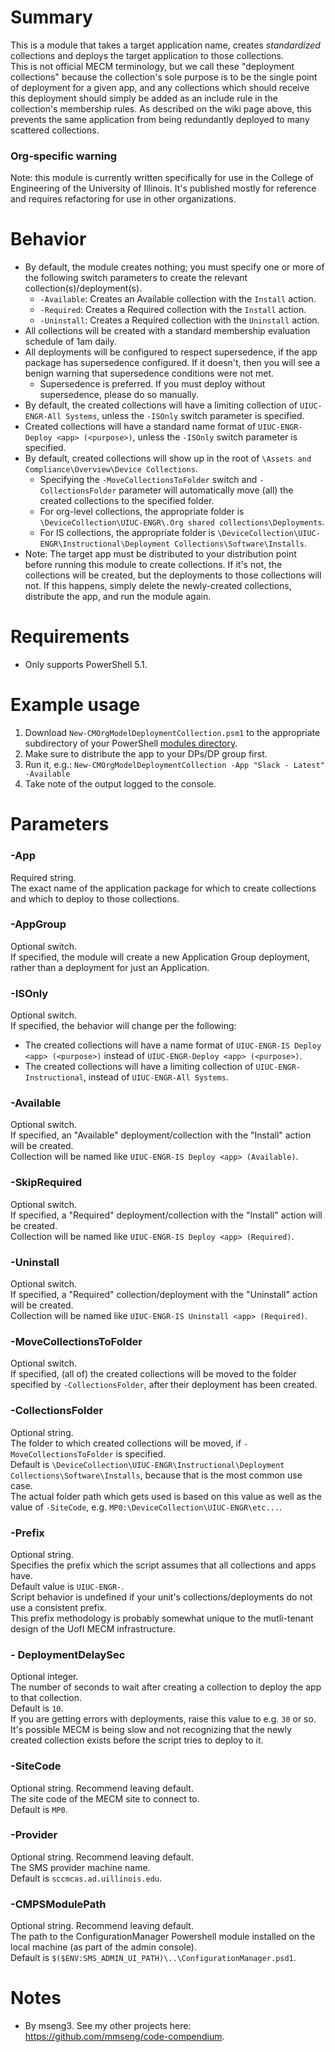 # Summary

This is a module that takes a target application name, creates _standardized_ collections and deploys the target application to those collections.  
This is not official MECM terminology, but we call these "deployment collections" because the collection's sole purpose is to be the single point of deployment for a given app, and any collections which should receive this deployment should simply be added as an include rule in the collection's membership rules. As described on the wiki page above, this prevents the same application from being redundantly deployed to many scattered collections.  

### Org-specific warning
Note: this module is currently written specifically for use in the College of Engineering of the University of Illinois. It's published mostly for reference and requires refactoring for use in other organizations.  

# Behavior

- By default, the module creates nothing; you must specify one or more of the following switch parameters to create the relevant collection(s)/deployment(s).
  - `-Available`: Creates an Available collection with the `Install` action.
  - `-Required`: Creates a Required collection with the `Install` action.
  - `-Uninstall`: Creates a Required collection with the `Uninstall` action.
- All collections will be created with a standard membership evaluation schedule of 1am daily.  
- All deployments will be configured to respect supersedence, if the app package has supersedence configured. If it doesn't, then you will see a benign warning that supersedence conditions were not met.  
  - Supersedence is preferred. If you must deploy without supersedence, please do so manually.  
- By default, the created collections will have a limiting collection of `UIUC-ENGR-All Systems`, unless the `-ISOnly` switch parameter is specified.  
- Created collections will have a standard name format of `UIUC-ENGR-Deploy <app> (<purpose>)`, unless the `-ISOnly` switch parameter is specified.  
- By default, created collections will show up in the root of `\Assets and Compliance\Overview\Device Collections`.
  - Specifying the `-MoveCollectionsToFolder` switch and `-CollectionsFolder` parameter will automatically move (all) the created collections to the specified folder.
  - For org-level collections, the appropriate folder is `\DeviceCollection\UIUC-ENGR\.Org shared collections\Deployments`.
  - For IS collections, the appropriate folder is `\DeviceCollection\UIUC-ENGR\Instructional\Deployment Collections\Software\Installs`.
- Note: The target app must be distributed to your distribution point before running this module to create collections. If it's not, the collections will be created, but the deployments to those collections will not. If this happens, simply delete the newly-created collections, distribute the app, and run the module again.

# Requirements
- Only supports PowerShell 5.1.

# Example usage

1. Download `New-CMOrgModelDeploymentCollection.psm1` to the appropriate subdirectory of your PowerShell [modules directory](https://github.com/engrit-illinois/how-to-install-a-custom-powershell-module).
2. Make sure to distribute the app to your DPs/DP group first.
3. Run it, e.g.: `New-CMOrgModelDeploymentCollection -App "Slack - Latest" -Available`
4. Take note of the output logged to the console.

# Parameters

### -App
Required string.  
The exact name of the application package for which to create collections and which to deploy to those collections.

### -AppGroup
Optional switch.  
If specified, the module will create a new Application Group deployment, rather than a deployment for just an Application.

### -ISOnly
Optional switch.  
If specified, the behavior will change per the following:
- The created collections will have a name format of `UIUC-ENGR-IS Deploy <app> (<purpose>)` instead of `UIUC-ENGR-Deploy <app> (<purpose>)`.  
- The created collections will have a limiting collection of `UIUC-ENGR-Instructional`, instead of `UIUC-ENGR-All Systems`.

### -Available
Optional switch.  
If specified, an "Available" deployment/collection with the "Install" action will be created.  
Collection will be named like `UIUC-ENGR-IS Deploy <app> (Available)`.  

### -SkipRequired
Optional switch.  
If specified, a "Required" deployment/collection with the "Install" action will be created.  
Collection will be named like `UIUC-ENGR-IS Deploy <app> (Required)`.  

### -Uninstall
Optional switch.  
If specified, a "Required" collection/deployment with the "Uninstall" action will be created.  
Collection will be named like `UIUC-ENGR-IS Uninstall <app> (Required)`.  

### -MoveCollectionsToFolder
Optional switch.  
If specified, (all of) the created collections will be moved to the folder specified by `-CollectionsFolder`, after their deployment has been created.  

### -CollectionsFolder
Optional string.  
The folder to which created collections will be moved, if `-MoveCollectionsToFolder` is specified.  
Default is `\DeviceCollection\UIUC-ENGR\Instructional\Deployment Collections\Software\Installs`, because that is the most common use case.  
The actual folder path which gets used is based on this value as well as the value of `-SiteCode`, e.g. `MP0:\DeviceCollection\UIUC-ENGR\etc...`.  

### -Prefix
Optional string.  
Specifies the prefix which the script assumes that all collections and apps have.  
Default value is `UIUC-ENGR-`.  
Script behavior is undefined if your unit's collections/deployments do not use a consistent prefix.  
This prefix methodology is probably somewhat unique to the mutli-tenant design of the UofI MECM infrastructure.  

### - DeploymentDelaySec
Optional integer.  
The number of seconds to wait after creating a collection to deploy the app to that collection.  
Default is `10`.  
If you are getting errors with deployments, raise this value to e.g. `30` or so. It's possible MECM is being slow and not recognizing that the newly created collection exists before the script tries to deploy to it.  

### -SiteCode
Optional string. Recommend leaving default.  
The site code of the MECM site to connect to.  
Default is `MP0`.  

### -Provider
Optional string. Recommend leaving default.  
The SMS provider machine name.  
Default is `sccmcas.ad.uillinois.edu`.  

### -CMPSModulePath
Optional string. Recommend leaving default.  
The path to the ConfigurationManager Powershell module installed on the local machine (as part of the admin console).  
Default is `$($ENV:SMS_ADMIN_UI_PATH)\..\ConfigurationManager.psd1`.  

# Notes
- By mseng3. See my other projects here: https://github.com/mmseng/code-compendium.
